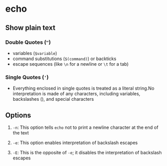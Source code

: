 # echo

## Show plain text

### Double Quotes (`"`)

- variables (`$variable`)
- command substitutions (`` $(command) ``) or backticks
- escape sequences (like `\n` for a newline or `\t` for a tab)

### Single Quotes (`'`)

- Everything enclosed in single quotes is treated as a literal string.No interpretation is made of any characters, including variables, backslashes (\), and special characters

## Options

1. `-n`: This option tells `echo` not to print a newline character at the end of the text

2. `-e`: This option enables interpretation of backslash escapes

3. `-E`: This is the opposite of `-e`; it disables the interpretation of backslash escapes